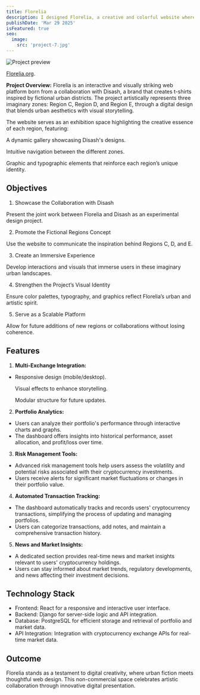 ```yaml
---
title: Florelia
description: I designed Florelia, a creative and colorful website where each section has its own color and representative flower. Built with WordPress, I focused on the visual identity and graphic style to create a distinctive and well-structured aesthetic experience.
publishDate: 'Mar 29 2025'
isFeatured: true
seo:
  image:
    src: 'project-7.jpg'
---
```


![Project preview](/Florelia.png)

[Florelia.org](https://florelia.org/).

**Project Overview:**
Florelia is an interactive and visually striking web platform born from a collaboration with Disash, a brand that creates t-shirts inspired by fictional urban districts. The project artistically represents three imaginary zones: Region C, Region D, and Region E, through a digital design that blends urban aesthetics with visual storytelling.

The website serves as an exhibition space highlighting the creative essence of each region, featuring:

A dynamic gallery showcasing Disash's designs.

Intuitive navigation between the different zones.

Graphic and typographic elements that reinforce each region’s unique identity.


## Objectives

1. Showcase the Collaboration with Disash

Present the joint work between Florelia and Disash as an experimental design project.

2. Promote the Fictional Regions Concept

Use the website to communicate the inspiration behind Regions C, D, and E.

3. Create an Immersive Experience

Develop interactions and visuals that immerse users in these imaginary urban landscapes.

4. Strengthen the Project’s Visual Identity

Ensure color palettes, typography, and graphics reflect Florelia’s urban and artistic spirit.

5. Serve as a Scalable Platform

Allow for future additions of new regions or collaborations without losing coherence.

## Features

1. **Multi-Exchange Integration:**

- Responsive design (mobile/desktop).

  Visual effects to enhance storytelling.

  Modular structure for future updates.

2. **Portfolio Analytics:**

- Users can analyze their portfolio's performance through interactive charts and graphs.
- The dashboard offers insights into historical performance, asset allocation, and profit/loss over time.

3. **Risk Management Tools:**

- Advanced risk management tools help users assess the volatility and potential risks associated with their cryptocurrency investments.
- Users receive alerts for significant market fluctuations or changes in their portfolio value.

4. **Automated Transaction Tracking:**

- The dashboard automatically tracks and records users' cryptocurrency transactions, simplifying the process of updating and managing portfolios.
- Users can categorize transactions, add notes, and maintain a comprehensive transaction history.

5. **News and Market Insights:**

- A dedicated section provides real-time news and market insights relevant to users' cryptocurrency holdings.
- Users can stay informed about market trends, regulatory developments, and news affecting their investment decisions.

## Technology Stack

- Frontend: React for a responsive and interactive user interface.
- Backend: Django for server-side logic and API integration.
- Database: PostgreSQL for efficient storage and retrieval of portfolio and market data.
- API Integration: Integration with cryptocurrency exchange APIs for real-time market data.

## Outcome

Florelia stands as a testament to digital creativity, where urban fiction meets thoughtful web design. This non-commercial space celebrates artistic collaboration through innovative digital presentation.